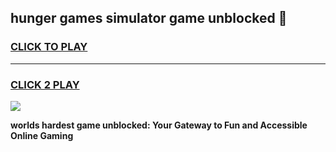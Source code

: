 
## hunger games simulator game unblocked 👋
<h3>
<a href="https://premium.freeplayer.one?title=hunger_games_simulator_game_unblocked&ref=13F">CLICK TO PLAY</a></h3>
<hr>

<h3>
<a href="https://premium.freeplayer.one?title=hunger_games_simulator_game_unblocked&ref=13F">CLICK 2 PLAY</a>
  
</h3>

<a href="https://premium.freeplayer.one?title=hunger_games_simulator_game_unblocked&ref=12F/"><img src="https://clearcache.store/games.png"></a>


**worlds hardest game unblocked: Your Gateway to Fun and Accessible Online Gaming**
